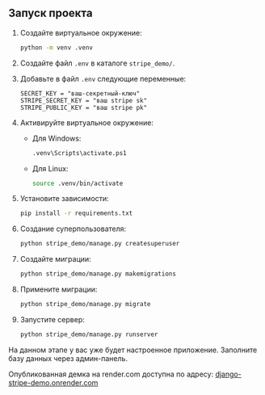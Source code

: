 ## **Запуск проекта**

1. Создайте виртуальное окружение:

    ```bash
    python -m venv .venv
    ```

2. Создайте файл `.env` в каталоге `stripe_demo/`.

3. Добавьте в файл `.env` следующие переменные:

    ```plaintext
    SECRET_KEY = "ваш-секретный-ключ"
    STRIPE_SECRET_KEY = "ваш stripe sk"
    STRIPE_PUBLIC_KEY = "ваш stripe pk"
    ```

4. Активируйте виртуальное окружение:

    - Для Windows:
      ```bash
      .venv\Scripts\activate.ps1
      ```
    - Для Linux:
      ```bash
      source .venv/bin/activate
      ```

5. Установите зависимости:

    ```bash
    pip install -r requirements.txt
    ```

6. Создание суперпользователя:

    ```bash
    python stripe_demo/manage.py createsuperuser
    ```

7. Создайте миграции:

    ```bash
    python stripe_demo/manage.py makemigrations
    ```

8. Примените миграции:

    ```bash
    python stripe_demo/manage.py migrate
    ```

9. Запустите сервер:

    ```bash
    python stripe_demo/manage.py runserver
    ```
   
На данном этапе у вас уже будет настроенное приложение. Заполните базу данных через админ-панель.

Опубликованная демка на render.com доступна по адресу: [django-stripe-demo.onrender.com](https://django-stripe-demo.onrender.com)
